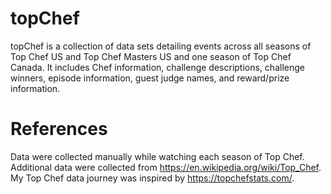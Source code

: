 # topChef
topChef is a collection of data sets detailing events across all seasons of Top Chef US and Top Chef Masters US and one season of Top Chef Canada. It includes Chef information, challenge descriptions, challenge winners, episode information, guest judge names, and reward/prize information. 

# References
Data were collected manually while watching each season of Top Chef. Additional data were collected from https://en.wikipedia.org/wiki/Top_Chef. My Top Chef data journey was inspired by https://topchefstats.com/. 

